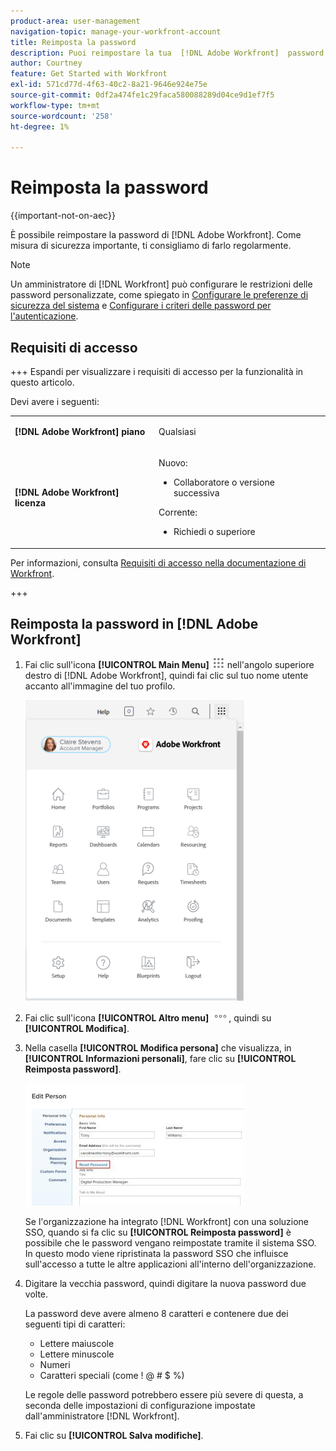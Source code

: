 ```yaml
---
product-area: user-management
navigation-topic: manage-your-workfront-account
title: Reimposta la password
description: Puoi reimpostare la tua  [!DNL Adobe Workfront]  password. Come misura di sicurezza importante, ti consigliamo di farlo regolarmente.
author: Courtney
feature: Get Started with Workfront
exl-id: 571cd77d-4f63-40c2-8a21-9646e924e75e
source-git-commit: 0df2a474fe1c29faca580088289d04ce9d1ef7f5
workflow-type: tm+mt
source-wordcount: '258'
ht-degree: 1%

---
```


# Reimposta la password

{{important-not-on-aec}}

È possibile reimpostare la password di [!DNL Adobe Workfront]. Come misura di sicurezza importante, ti consigliamo di farlo regolarmente.

>[!NOTE]
>
>Un amministratore di [!DNL Workfront] può configurare le restrizioni delle password personalizzate, come spiegato in [Configurare le preferenze di sicurezza del sistema](../../../administration-and-setup/manage-workfront/security/configure-security-preferences.md) e [Configurare i criteri delle password per l&#39;autenticazione](../../../administration-and-setup/manage-workfront/security/configure-password-policies-authentication.md).
>
><!-- [!DNL Workfront] administrator can also reset your password in an Enhanced Authentication enabled environment. For more information, see [Reset a user's password with Enhanced Authentication](../../../workfront-basics/manage-your-account-and-profile/managing-your-workfront-account/reset-user-password-eauth.md).-->

## Requisiti di accesso

+++ Espandi per visualizzare i requisiti di accesso per la funzionalità in questo articolo.

Devi avere i seguenti:

<table style="table-layout:auto"> 
 <col> 
 </col> 
 <col> 
 </col> 
 <tbody> 
  <tr> 
   <td role="rowheader"><strong>[!DNL Adobe Workfront] piano</strong></td> 
   <td> <p>Qualsiasi</p> </td> 
  </tr> 
  <tr> 
   <td role="rowheader"><strong>[!DNL Adobe Workfront] licenza</strong></td> 
   <td> 
      <p>Nuovo:</p>
         <ul>
         <li><p>Collaboratore o versione successiva</p></li>
         </ul>
      <p>Corrente:</p>
         <ul>
         <li><p>Richiedi o superiore</p></li>
         </ul>
   </td>
  </tr> 
 </tbody> 
</table>

Per informazioni, consulta [Requisiti di accesso nella documentazione di Workfront](/help/quicksilver/administration-and-setup/add-users/access-levels-and-object-permissions/access-level-requirements-in-documentation.md).

+++

## Reimposta la password in [!DNL Adobe Workfront]

1. Fai clic sull&#39;icona **[!UICONTROL Main Menu]** ![Main Menu icon](assets/main-menu-icon.png) nell&#39;angolo superiore destro di [!DNL Adobe Workfront], quindi fai clic sul tuo nome utente accanto all&#39;immagine del tuo profilo.

   ![Apri il menu principale e seleziona il tuo nome utente.](assets/main-menu-options-350x481.png)

1. Fai clic sull&#39;icona **[!UICONTROL Altro menu]** ![Altro](assets/more-icon.png), quindi su **[!UICONTROL Modifica]**.

1. Nella casella **[!UICONTROL Modifica persona]** che visualizza, in **[!UICONTROL Informazioni personali]**, fare clic su **[!UICONTROL Reimposta password]**.

   ![Modifica persona](assets/edit-person-box-350x196.jpg)

   Se l&#39;organizzazione ha integrato [!DNL Workfront] con una soluzione SSO, quando si fa clic su **[!UICONTROL Reimposta password]** è possibile che le password vengano reimpostate tramite il sistema SSO. In questo modo viene ripristinata la password SSO che influisce sull&#39;accesso a tutte le altre applicazioni all&#39;interno dell&#39;organizzazione.

1. Digitare la vecchia password, quindi digitare la nuova password due volte.

   La password deve avere almeno 8 caratteri e contenere due dei seguenti tipi di caratteri:

   * Lettere maiuscole
   * Lettere minuscole
   * Numeri
   * Caratteri speciali (come ! @ # $ %)

   Le regole delle password potrebbero essere più severe di questa, a seconda delle impostazioni di configurazione impostate dall&#39;amministratore [!DNL Workfront].

1. Fai clic su **[!UICONTROL Salva modifiche]**.
